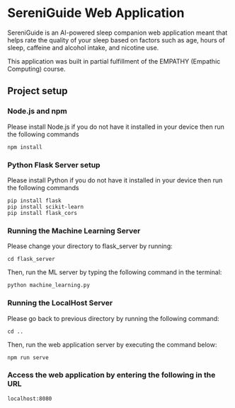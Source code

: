 # SereniGuide Web Application
SereniGuide is an AI-powered sleep companion web application meant that helps rate the quality of your sleep based on factors such as age, hours of sleep, caffeine and alcohol intake, and nicotine use.

This application was built in partial fulfillment of the EMPATHY (Empathic Computing) course.

## Project setup

### Node.js and npm
Please install Node.js if you do not have it installed in your device then run the following commands
```
npm install
```

### Python Flask Server setup
Please install Python if you do not have it installed in your device then run the following commands
```
pip install flask
pip install scikit-learn
pip install flask_cors
```

### Running the Machine Learning Server
Please change your directory to flask_server by running:
```
cd flask_server
```

Then, run the ML server by typing the following command in the terminal:
```
python machine_learning.py
```

### Running the LocalHost Server
Please go back to previous directory by running the following command:
```
cd ..
```

Then, run the web application server by executing the command below:
```
npm run serve
```

### Access the web application by entering the following in the URL
```
localhost:8080
```
